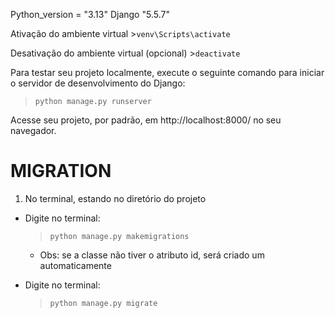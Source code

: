 Python_version = "3.13"
Django "5.5.7"

Ativação do ambiente virtual 
    >``venv\Scripts\activate``
 
Desativação do ambiente virtual (opcional)
    >``deactivate``

Para testar seu projeto localmente, execute o seguinte comando para iniciar o servidor de desenvolvimento do Django:

   >``python manage.py runserver``

Acesse seu projeto, por padrão, em http://localhost:8000/ no seu navegador.

# MIGRATION
1. No terminal, estando no diretório do projeto  
- Digite  no terminal:
    > ``python manage.py makemigrations``
    - Obs: se a classe não tiver o atributo id, será criado um automaticamente

- Digite no terminal:
    >``python manage.py migrate``

